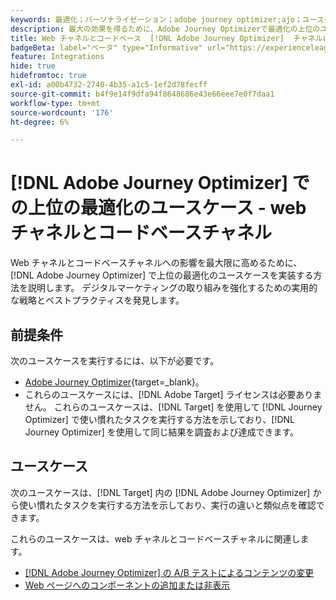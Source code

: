 ```yaml
---
keywords: 最適化；パーソナライゼーション；adobe journey optimizer;ajo；ユースケース；シナリオ；web；コードベース
description: 最大の効果を得るために、Adobe Journey Optimizerで最適化の上位のユースケースを実装する方法を説明します。
title: Web チャネルとコードベース  [!DNL Adobe Journey Optimizer]  チャネルにおける最適化の上位のユースケース
badgeBeta: label="ベータ" type="Informative" url="https://experienceleague.adobe.com/docs/target/using/introduction/intro.html?lang=ja#beta newtab=true" tooltip=" [!DNL Adobe Target] のベータ版機能とは"
feature: Integrations
hide: true
hidefromtoc: true
exl-id: a00b4732-2740-4b35-a1c5-1ef2d78fecff
source-git-commit: b4f9e14f9dfa94f8648686e43e66eee7e0f7daa1
workflow-type: tm+mt
source-wordcount: '176'
ht-degree: 6%

---
```


# [!DNL Adobe Journey Optimizer] での上位の最適化のユースケース - web チャネルとコードベースチャネル

Web チャネルとコードベースチャネルへの影響を最大限に高めるために、[!DNL Adobe Journey Optimizer] で上位の最適化のユースケースを実装する方法を説明します。 デジタルマーケティングの取り組みを強化するための実用的な戦略とベストプラクティスを発見します。

## 前提条件

次のユースケースを実行するには、以下が必要です。

* [Adobe Journey Optimizer](https://experienceleague.adobe.com/en/docs/journey-optimizer/using/get-started/get-started){target=_blank}。
* これらのユースケースには、[!DNL Adobe Target] ライセンスは必要ありません。 これらのユースケースは、[!DNL Target] を使用して [!DNL Journey Optimizer] で使い慣れたタスクを実行する方法を示しており、[!DNL Journey Optimizer] を使用して同じ結果を調査および達成できます。

## ユースケース

次のユースケースは、[!DNL Target] 内の [!DNL Adobe Journey Optimizer] から使い慣れたタスクを実行する方法を示しており、実行の違いと類似点を確認できます。

これらのユースケースは、web チャネルとコードベースチャネルに関連します。

* [ [!DNL Adobe Journey Optimizer] の A/B テストによるコンテンツの変更](/help/main/c-integrating-target-with-mac/ajo/content-change-using-ajo.md)
* [Web ページへのコンポーネントの追加または非表示](/help/main/c-integrating-target-with-mac/ajo/add-hide-content-using-ajo.md)
